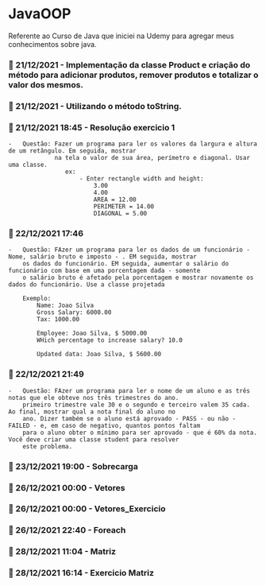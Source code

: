 # JavaOOP
Referente ao Curso de Java que iniciei na Udemy para agregar meus conhecimentos sobre java.



### :calendar: 21/12/2021 - Implementação da classe Product e criação do método para adicionar produtos, remover produtos e totalizar o valor dos mesmos.

### :calendar: 21/12/2021 - Utilizando o método toString.

### :calendar: 21/12/2021 18:45 - Resolução exercicio 1 
    -   Questão: Fazer um programa para ler os valores da largura e altura de um retângulo. Em seguida, mostrar
                 na tela o valor de sua área, perímetro e diagonal. Usar uma classe.
                    ex: 
                        - Enter rectangle width and height:
                            3.00
                            4.00
                            AREA = 12.00
                            PERIMETER = 14.00
                            DIAGONAL = 5.00

### :calendar: 22/12/2021 17:46 
    -   Questão: FAzer um programa para ler os dados de um funcionário - Nome, salário bruto e imposto - . EM seguida, mostrar
        os dados do funcionário. EM seguida, aumentar o salário do funcionário com base em uma porcentagem dada - somente
        o salário bruto é afetado pela porcentagem e mostrar novamente os dados do funcionário. Use a classe projetada

        Exemplo:
            Name: Joao Silva
            Gross Salary: 6000.00
            Tax: 1000.00

            Employee: Joao Silva, $ 5000.00
            WHich percentage to increase salary? 10.0

            Updated data: Joao Silva, $ 5600.00

### :calendar: 22/12/2021 21:49
    -   Questão: FAzer um programa para ler o nome de um aluno e as três notas que ele obteve nos três trimestres do ano. 
        primeiro trimestre vale 30 e o segundo e terceiro valem 35 cada. Ao final, mostrar qual a nota final do aluno no 
        ano. Dizer também se o aluno está aprovado - PASS - ou não - FAILED - e, em caso de negativo, quantos pontos faltam
        para o aluno obter o mínimo para ser aprovado - que é 60% da nota. Você deve criar uma classe student para resolver
        este problema. 

### :calendar: 23/12/2021 19:00 - Sobrecarga

### :calendar: 26/12/2021 00:00 - Vetores

### :calendar: 26/12/2021 00:00 - Vetores_Exercicio

### :calendar: 26/12/2021 22:40 - Foreach

### :calendar: 28/12/2021 11:04 - Matriz

### :calendar: 28/12/2021 16:14 - Exercicio Matriz